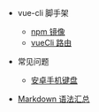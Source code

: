 - vue-cli 脚手架

  - [npm 镜像](contents/npm)
  - [vueCli 路由](contents/router)

- 常见问题

  - [安卓手机键盘](contents/keyboard)

- [Markdown 语法汇总](README)
